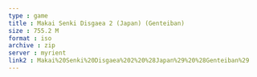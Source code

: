 ```yaml
---
type : game
title : Makai Senki Disgaea 2 (Japan) (Genteiban)
size : 755.2 M
format : iso
archive : zip
server : myrient
link2 : Makai%20Senki%20Disgaea%202%20%28Japan%29%20%28Genteiban%29
---
```

